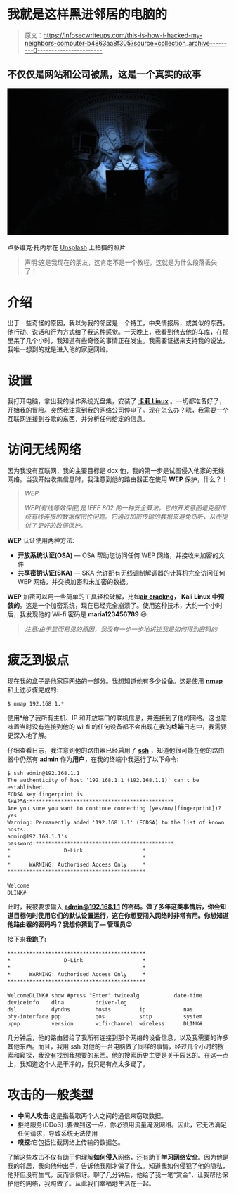 # 我就是这样黑进邻居的电脑的

> 原文：<https://infosecwriteups.com/this-is-how-i-hacked-my-neighbors-computer-b4863aa8f305?source=collection_archive---------0----------------------->

## 不仅仅是网站和公司被黑，这是一个真实的故事

![](img/a0a36c2a01f6b8b3430d582efb3510d5.png)

卢多维克·托内尔在 [Unsplash](https://unsplash.com?utm_source=medium&utm_medium=referral) 上拍摄的照片

> 声明:这是我现在的朋友，这肯定不是一个教程，这就是为什么段落丢失了！

# 介绍

出于一些奇怪的原因，我以为我的邻居是一个特工，中央情报局，或类似的东西。他行动、说话和行为方式给了我这种感觉。一天晚上，我看到他去他的车库，在那里呆了几个小时，我知道有些奇怪的事情正在发生。我需要证据来支持我的说法，我唯一想到的就是进入他的家庭网络。

# 设置

我打开电脑，拿出我的操作系统光盘集，安装了 [**卡莉 Linux**](https://www.kali.org) 。一切都准备好了，开始我的冒险。突然我注意到我的网络公司停电了。现在怎么办？嗯，我需要一个互联网连接到谷歌的东西，并分析任何给定的信息。

# 访问无线网络

因为我没有互联网，我的主要目标是 dox 他，我的第一步是试图侵入他家的无线网络。当我开始收集信息时，我注意到他的路由器正在使用 **WEP** 保护，什么？！

> *WEP*
> 
> *WEP(有线等效保密)是 IEEE 802 的一种安全算法。它的开发意图是克服传统有线连接的数据保密性问题。它通过加密传输的数据来避免窃听，从而提供了更好的数据保护。*

**WEP** 认证使用两种方法:

*   **开放系统认证(OSA)** — OSA 帮助您访问任何 WEP 网络，并接收未加密的文件
*   **共享密钥认证(SKA)** — SKA 允许配有无线调制解调器的计算机完全访问任何 WEP 网络，并交换加密和未加密的数据。

**WEP** 加密可以用一些简单的工具轻松破解，比如[**air crackng**](https://www.aircrack-ng.org)**， **Kali Linux** 中预装的**。这是一个加密系统，现在已经完全崩溃了。使用这种技术，大约一个小时后，我发现他的 Wi-fi 密码是 **maria123456789** 😆

> *注意:由于显而易见的原因，我没有一步一步地讲述我是如何得到密码的*

# 疲乏到极点

现在我的盒子是他家庭网络的一部分。我想知道他有多少设备。这是使用 [**nmap**](https://ww.nmap.org) 和上述步骤完成的:

```
$ nmap 192.168.1.*
```

使用*给了我所有主机、IP 和开放端口的联机信息，并连接到了他的网络。这也意味着当时没有连接到他的 wi-fi 的任何设备都不会出现在我的**终端**日志中，我需要更深入地了解。

仔细查看日志，我注意到他的路由器已经启用了 [**ssh**](https://en.wikipedia.org/wiki/SSH_(Secure_Shell)) ，知道他很可能在他的路由器中仍然有 **admin** 作为**用户**，在我的终端中我运行了以下命令:

```
$ ssh admin@192.168.1.1
The authenticity of host '192.168.1.1 (192.168.1.1)' can't be established.
ECDSA key fingerprint is SHA256:**********************************************.
Are you sure you want to continue connecting (yes/no/[fingerprint])? yes
Warning: Permanently added '192.168.1.1' (ECDSA) to the list of known hosts.
admin@192.168.1.1's password:********************************************
*                 D-Link                   *
*                                          *
*      WARNING: Authorised Access Only     *
********************************************

Welcome
DLINK#
```

此时，我被要求输入 **admin@192.168.1.1 的密码。做了多年这类事情后，你会知道目标何时使用它们的默认设置运行，这在你想要闯入网络时非常有用。你想知道他路由器的密码吗？我想你猜到了— **管理员😐****

接下来**我跑了:**

```
********************************************
*                 D-Link                   *
*                                          *
*      WARNING: Authorised Access Only     *
********************************************

WelcomeDLINK# show #press "Enter" twicealg           date-time     deviceinfo    dlna          driver-log
dsl           dyndns        hosts         ip            nas
phy-interface ppp           qos           sntp          system
upnp          version       wifi-channel  wireless      DLINK#
```

几分钟后，他的路由器给了我所有连接到那个网络的设备信息，以及我需要的许多其他东西。而且，我用 ssh 对他的一台电脑做了同样的事情，经过几个小时的搜索和窥探，我没有找到我想要的东西。他的搜索历史主要是关于园艺的。在这一点上，我知道这个人是干净的，我只是有点太多疑了。

# 攻击的一般类型

*   **中间人攻击**:这是指截取两个人之间的通信来窃取数据。
*   拒绝服务(DDoS) :要做到这一点，你必须用流量淹没网络。因此，它无法满足任何请求，导致系统无法使用
*   **嗅探**:它包括拦截网络上传输的数据包。

了解这些攻击不仅有助于你理解**如何侵入**网络，还有助于**学习网络安全**。因为他是我的邻居，我向他伸出手，告诉他我刚才做了什么。知道我如何侵犯了他的隐私，他非但没有生气，反而很惊讶。聊了几分钟后，他给了我一笔“赏金”，让我帮他保护他的网络，我照做了。从此我们幸福地生活在一起。
